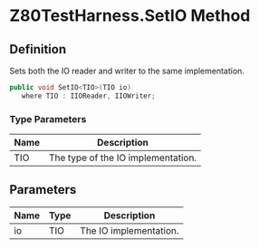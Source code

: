 # Z80TestHarness.SetIO Method
## Definition

Sets both the IO reader and writer to the same implementation.

```c#
public void SetIO<TIO>(TIO io)
   where TIO : IIOReader, IIOWriter;
```

### Type Parameters

| Name | Description |
| ---- | ----------- |
| TIO | The type of the IO implementation. |

## Parameters

| Name | Type | Description |
| ---- | ---- | ----------- |
| io | TIO | The IO implementation. |


